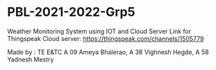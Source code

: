 # PBL-2021-2022-Grp5
Weather Monitoring System using IOT and Cloud Server
Link for Thingspeak Cloud server: https://thingspeak.com/channels/1505779

Made by : TE E&TC
A 09 Ameya Bhalerao, 
A 38 Vighnesh Hegde,
A 58 Yadnesh Mestry

